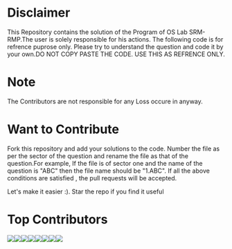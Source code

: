 # Disclaimer
This Repository contains the solution of the Program of OS Lab SRM-RMP.The user is solely responsible for his actions.
The following code is for refrence puprose only. Please try to understand the question and code it by your own.DO NOT COPY PASTE THE CODE.  USE THIS AS REFRENCE ONLY.

# Note
The Contributors are not responsible for any Loss occure in anyway.

# Want to Contribute
Fork this repository and add your solutions to the code. Number the file as per the sector of the question and rename the file as that of the question.For example, If the file is of sector one and the name of the question is "ABC" then the file name should be "1.ABC".  If all the above conditions are satisfied , the pull requests will be accepted.  

Let's make it easier :). Star the repo if you find it useful

# Top Contributors
[![](https://sourcerer.io/fame/pboi1511/pboi1511/solution/images/0)](https://sourcerer.io/fame/pboi1511/pboi1511/solution/links/0)[![](https://sourcerer.io/fame/pboi1511/pboi1511/solution/images/1)](https://sourcerer.io/fame/pboi1511/pboi1511/solution/links/1)[![](https://sourcerer.io/fame/pboi1511/pboi1511/solution/images/2)](https://sourcerer.io/fame/pboi1511/pboi1511/solution/links/2)[![](https://sourcerer.io/fame/pboi1511/pboi1511/solution/images/3)](https://sourcerer.io/fame/pboi1511/pboi1511/solution/links/3)[![](https://sourcerer.io/fame/pboi1511/pboi1511/solution/images/4)](https://sourcerer.io/fame/pboi1511/pboi1511/solution/links/4)[![](https://sourcerer.io/fame/pboi1511/pboi1511/solution/images/5)](https://sourcerer.io/fame/pboi1511/pboi1511/solution/links/5)[![](https://sourcerer.io/fame/pboi1511/pboi1511/solution/images/6)](https://sourcerer.io/fame/pboi1511/pboi1511/solution/links/6)[![](https://sourcerer.io/fame/pboi1511/pboi1511/solution/images/7)](https://sourcerer.io/fame/pboi1511/pboi1511/solution/links/7)
